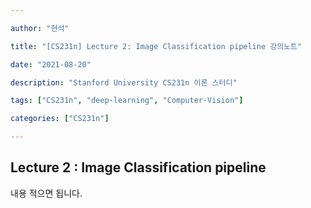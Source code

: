 ```yaml
---

author: "현석"

title: "[CS231n] Lecture 2: Image Classification pipeline 강의노트"

date: "2021-08-20"

description: "Stanford University CS231n 이론 스터디"

tags: ["CS231n", "deep-learning", "Computer-Vision"]

categories: ["CS231n"]

---
```








## Lecture 2 : Image Classification pipeline


내용 적으면 됩니다.
## 
